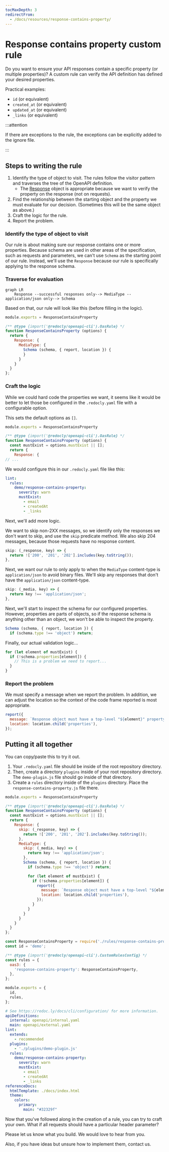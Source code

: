 ```yaml
---
tocMaxDepth: 3
redirectFrom:
  - /docs/resources/response-contains-property/
---
```

# Response contains property custom rule

Do you want to ensure your API responses contain a specific property (or multiple properties)?
A custom rule can verify the API definition has defined your desired properties.

Practical examples:

- `id` (or equivalent)
- `created_at` (or equivalent)
- `updated_at` (or equivalent)
- `_links` (or equivalent)

:::attention

If there are exceptions to the rule, the exceptions can be explicitly added to the ignore file.

:::

## Steps to writing the rule

1. Identify the type of object to visit. The rules follow the visitor pattern and traverses the tree of the OpenAPI definition.
    - The [Response](https://github.com/Redocly/openapi-cli/tree/master/packages/core/src/types) object is appropriate because we want to verify the property on the response (not on requests).
1. Find the relationship between the starting object and the property we must evaluate for our decision. (Sometimes this will be the same object as above.)
1. Craft the logic for the rule.
1. Report the problem.

### Identify the type of object to visit

Our rule is about making sure our response contains one or more properties.
Because schema are used in other areas of the specification, such as requests and parameters, we can't use `Schema` as the starting point of our rule.
Instead, we'll use the `Response` because our rule is specifically applying to the response schema.

### Traverse for evaluation

```mermaid
graph LR
    Response --successful responses only--> MediaType --application/json only--> Schema
```

Based on that, our rule will look like this (before filling in the logic).

```js
module.exports = ResponseContainsProperty

/** @type {import('@redocly/openapi-cli').OasRule} */
function ResponseContainsProperty (options) {
  return {
    Response: {
      MediaType: {
        Schema (schema, { report, location }) {
        }
      }
    }
  }
};
```

### Craft the logic

While we could hard code the properties we want, it seems like it would be better to let those be configured in the `.redocly.yaml` file with a configurable option.

This sets the default options as `[]`.

```js
module.exports = ResponseContainsProperty

/** @type {import('@redocly/openapi-cli').OasRule} */
function ResponseContainsProperty (options) {
  const mustExist = options.mustExist || [];
  return {
    Response: {
// ...
```

We would configure this in our `.redocly.yaml` file like this:

```yaml
lint:
  rules:
    demo/response-contains-property:
      severity: warn
      mustExist:
        - email
        - createdAt
        - _links
```

Next, we'll add more logic.

We want to skip non-2XX messages, so we identify only the responses we don't want to skip, and use the `skip` predicate method.
We also skip 204 messages, because those requests have no response content.

```js
skip: (_response, key) => {
  return !['200', '201', '202'].includes(key.toString());
},
```

Next, we want our rule to only apply to when the `MediaType` content-type is `application/json` to avoid binary files.
We'll skip any responses that don't have the `application/json` content-type.

```js
skip: (_media, key) => {
  return key !== 'application/json';
},
```
Next, we'll start to inspect the schema for our configured properties.
However, properties are parts of objects, so if the response schema is anything other than an object, we won't be able to inspect the property.

```js
Schema (schema, { report, location }) {
  if (schema.type !== 'object') return;
```

Finally, our actual validation logic...

```js
for (let element of mustExist) {
  if (!schema.properties[element]) {
    // This is a problem we need to report...
  }
}
```

### Report the problem

We must specify a message when we report the problem.
In addition, we can adjust the location so the context of the code frame reported is most appropriate.

```js
report({
  message: `Response object must have a top-level "${element}" property.`,
  location: location.child('properties'),
});
```

## Putting it all together

You can copy/paste this to try it out.

1. Your `.redocly.yaml` file should be inside of the root repository directory.
1. Then, create a directory `plugins` inside of your root repository directory.
  The `demo-plugin.js` file should go inside of that directory.
1. Create a `rules` directory inside of the `plugins` directory. Place the `response-contains-property.js` file there.

```js response-contains-property.js
module.exports = ResponseContainsProperty

/** @type {import('@redocly/openapi-cli').OasRule} */
function ResponseContainsProperty (options) {
  const mustExist = options.mustExist || [];
  return {
    Response: {
      skip: (_response, key) => {
        return !['200', '201', '202'].includes(key.toString());
      },
      MediaType: {
        skip: (_media, key) => {
          return key !== 'application/json';
        },
        Schema (schema, { report, location }) {
          if (schema.type !== 'object') return;

          for (let element of mustExist) {
            if (!schema.properties[element]) {
              report({
                message: `Response object must have a top-level "${element}" property.`,
                location: location.child('properties'),
              });
            }
          }
        }
      }
    }
  }
};
```

```js demo-plugin.js
const ResponseContainsProperty = require('./rules/response-contains-property');
const id = 'demo';

/** @type {import('@redocly/openapi-cli').CustomRulesConfig} */
const rules = {
  oas3: {
    'response-contains-property': ResponseContainsProperty,
  },
};

module.exports = {
  id,
  rules,
};
```

```yaml .redocly.yaml
# See https://redoc.ly/docs/cli/configuration/ for more information.
apiDefinitions:
  internal: openapi/internal.yaml
  main: openapi/external.yaml
lint:
  extends:
    - recommended
  plugins:
    - './plugins/demo-plugin.js'
  rules:
    demo/response-contains-property:
      severity: warn
      mustExist:
        - email
        - createdAt
        - _links
referenceDocs:
  htmlTemplate: ./docs/index.html
  theme:
    colors:
      primary:
        main: "#32329f"
```

Now that you've followed along in the creation of a rule, you can try to craft your own.
What if all requests should have a particular header parameter?

Please let us know what you build. We would love to hear from you.

Also, if you have ideas but unsure how to implement them, contact us.
